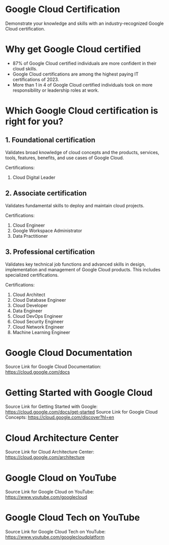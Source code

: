 # Google Cloud Certification
Demonstrate your knowledge and skills with an industry-recognized Google Cloud certification.

# Why get Google Cloud certified
- 87% of Google Cloud certified individuals are more confident in their cloud skills.
- Google Cloud certifications are among the highest paying IT certifications of 2023.
- More than 1 in 4 of Google Cloud certified individuals took on more responsibility or leadership roles at work.

# Which Google Cloud certification is right for you?

## 1. Foundational certification
Validates broad knowledge of cloud concepts and the products, services, tools, features, benefits, and use cases of Google Cloud.

Certifications: 
1. Cloud Digital Leader

## 2. Associate certification
Validates fundamental skills to deploy and maintain cloud projects.

Certifications:
1. Cloud Engineer
2. Google Workspace Administrator
3. Data Practitioner
   
## 3. Professional certification
Validates key technical job functions and advanced skills in design, implementation and management of Google Cloud products. This includes specialized certifications.

Certifications:
1. Cloud Architect
2. Cloud Database Engineer
3. Cloud Developer
4. Data Engineer
5. Cloud DevOps Engineer
6. Cloud Security Engineer
7. Cloud Network Engineer
8. Machine Learning Engineer

# Google Cloud Documentation
Source Link for Google Cloud Documentation: https://cloud.google.com/docs 

# Getting Started with Google Cloud
Source Link for Getting Started with Google: https://cloud.google.com/docs/get-started 
Source Link for Google Cloud Concepts: https://cloud.google.com/discover?hl=en

# Cloud Architecture Center
Source Link for Cloud Architecture Center: https://cloud.google.com/architecture 

# Google Cloud on YouTube
Source Link for Google Cloud on YouTube: https://www.youtube.com/googlecloud 

# Google Cloud Tech on YouTube
Source Link for Google Cloud Tech on YouTube: https://www.youtube.com/googlecloudplatform 

# 

